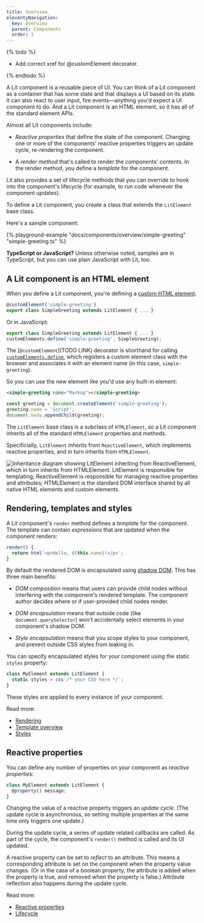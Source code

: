 ```yaml
---
title: Overview
eleventyNavigation:
  key: Overview
  parent: Components
  order: 1
---
```


{% todo %}

- Add correct xref for @customElement decorator.

{% endtodo %}

A Lit component is a reusable piece of UI. You can think of a Lit component as a container that has some state and that displays a UI based on its state. It can also react to user input, fire events—anything you'd expect a UI component to do. And a Lit component is an HTML element, so it has all of the standard element APIs.

 Almost all Lit components include:

*   *Reactive properties* that define the state of the component. Changing one or more of the components' reactive properties triggers an update cycle, re-rendering the component.

*   A *render method* that's called to render the components' contents. In the render method, you define a *template* for the component.

Lit also provides a set of lifecycle methods that you can override to hook into the component's lifecycle (for example, to run code whenever the component updates).

To define a Lit component, you create a class that extends the `LitElement` base class.

Here's a sample component:

{% playground-example "docs/components/overview/simple-greeting" "simple-greeting.ts" %}

<div class="alert alert-info">

**TypeScript or JavaScript?** Unless otherwise noted, samples are in TypeScript, but you can use plain JavaScript with Lit, too.

</div>

## A Lit component is an HTML element

When you define a Lit component, you're defining a [custom HTML element](https://developer.mozilla.org/en-US/docs/Web/Web_Components/Using_custom_elements).

```ts
@customElement('simple-greeting')
export class SimpleGreeting extends LitElement { ... }
```

Or in JavaScript:

```js
export class SimpleGreeting extends LitElement { ... }
customElements.define('simple-greeting', SimpleGreeting);
```

The [`@customElement`](TODO LINK) decorator is shorthand for calling [`customElements.define`](https://developer.mozilla.org/en-US/docs/Web/API/CustomElementRegistry/define), which registers a custom element class with the browser and associates it with an element name (in this case, `simple-greeting`).

So you can use the new element like you'd use any built-in element:

```html
<simple-greeting name="Markup"></simple-greeting>
```

```js
const greeting = document.createElement('simple-greeting');
greeting.name = 'Script';
document.body.appendChild(greeting);
```

The `LitElement` base class is a subclass of `HTMLElement`, so a Lit component inherits all of the standard `HTMLElement` properties and methods.

Specificially, `LitElement` inherits from `ReactiveElement`, which implements reactive properties, and in turn inherits from `HTMLElement`.

![Inheritance diagram showing LitElement inheriting from ReactiveElement, which in turn inherits from HTMLElement. LitElement is responsible for templating; ReactiveElement is responsible for managing reactive properties and attributes; HTMLElement is the standard DOM interface shared by all native HTML elements and custom elements.](/images/guide/components/lit-element-inheritance.png)

## Rendering, templates and styles

A Lit component's `render` method defines a *template* for the component. The template can contain *expressions* that are updated when the component renders:

```js
render() {
  return html`<p>Hello, ${this.name}!</p>`;
}
```

By default the rendered DOM is encapsulated using [shadow DOM](/guide/components/shadow-dom/). This has three main benefits:

*   *DOM composition* means that users can provide child nodes without interfering with the component's rendered template. The component author decides where or if user-provided child nodes render.

*   *DOM encapsulation* means that outside code (like `document.querySelector`) won't accidentally select elements in your component's shadow DOM.

*   *Style encapsulation* means that you scope styles to your component, and prevent outside CSS styles from leaking in.

You can specify encapsulated styles for your component using the static `styles` property:

```ts
class MyElement extends LitElement {
  static styles = css`/* your CSS here */`;
}
```

These styles are applied to every instance of your component.

Read more:

*   [Rendering](/guide/components/rendering/)
*   [Template overview](/guide/templates/overview/)
*   [Styles](/guide/components/styles/)

## Reactive properties

You can define any number of properties on your component as *reactive properties*:

```ts
class MyElement extends LitElement {
  @property() message;
}
```

Changing the value of a reactive property triggers an *update cycle*. (The update cycle is asynchronous, so setting multiple properties at the same time only triggers one update.)

During the update cycle, a series of update related callbacks are called. As part of the cycle, the component's `render()` method is called and its UI updated.

A reactive property can be set to *reflect* to an attribute. This means a corresponding attribute is set on the component when the property value changes. (Or in the case of a boolean property, the attribute is added when the property is true, and removed when the property is false.) Attribute reflection also happens during the update cycle.

Read more:

*   [Reactive properties](/guide/components/properties)
*   [Lifecycle](/guide/components/lifecycle)
